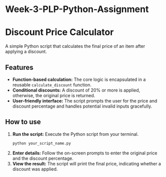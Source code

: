 # Week-3-PLP-Python-Assignment
# Discount Price Calculator

A simple Python script that calculates the final price of an item after applying a discount.

## Features

*   **Function-based calculation:** The core logic is encapsulated in a reusable `calculate_discount` function.
*   **Conditional discounts:** A discount of 20% or more is applied, otherwise, the original price is returned.
*   **User-friendly interface:** The script prompts the user for the price and discount percentage and handles potential invalid inputs gracefully.

## How to use

1.  **Run the script:** Execute the Python script from your terminal.
    ```sh
    python your_script_name.py
    ```
2.  **Enter details:** Follow the on-screen prompts to enter the original price and the discount percentage.
3.  **View the result:** The script will print the final price, indicating whether a discount was applied.
